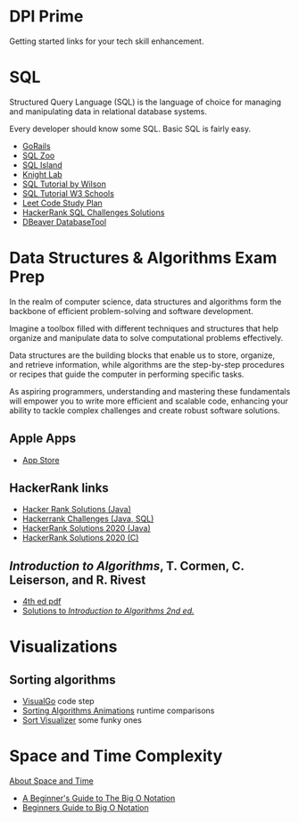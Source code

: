 # DPI Prime
Getting started links for your tech skill enhancement.

# SQL
Structured Query Language (SQL) is the language of choice for managing and manipulating data in relational database systems. 

Every developer should know some SQL. Basic SQL is fairly easy.
 
- [GoRails](https://gorails.com/series/sql-for-beginners)
- [SQL Zoo](https://sqlzoo.net/)
- [SQL Island](https://sql-island.informatik.uni-kl.de/)
- [Knight Lab](https://mystery.knightlab.com/)
- [SQL Tutorial by Wilson](https://gvwilson.github.io/sql-tutorial/)
- [SQL Tutorial W3 Schools](https://www.w3schools.com/sql/)
- [Leet Code Study Plan](https://leetcode.com/studyplan/top-sql-50/)
- [HackerRank SQL Challenges Solutions](https://github.com/DPI-2024/HackerRank-SQL-Challenges-Solutions)
- [DBeaver DatabaseTool](https://dbeaver.io/)

# Data Structures & Algorithms Exam Prep

In the realm of computer science, data structures and algorithms form the backbone of efficient problem-solving and software development. 

Imagine a toolbox filled with different techniques and structures that help organize and manipulate data to solve computational problems effectively. 

Data structures are the building blocks that enable us to store, organize, and retrieve information, while algorithms are the step-by-step procedures or recipes that guide the computer in performing specific tasks. 

As aspiring programmers, understanding and mastering these fundamentals will empower you to write more efficient and scalable code, enhancing your ability to tackle complex challenges and create robust software solutions. 

## Apple Apps

- [App Store](https://www.apple.com/us/search/algorithms)

## HackerRank links

- [Hacker Rank Solutions (Java)](https://github.com/DPI-2024/Hackerrank-Solutions)
- [Hackerrank Challenges (Java, SQL)](https://github.com/DPI-2024/hackerrank-challenges)
- [HackerRank Solutions 2020 (Java)](https://github.com/DPI-2024/HackerRank)
- [HackerRank Solutions 2020 (C)](https://github.com/DPI-2024/HackerRank)

## *Introduction to Algorithms*, T. Cormen, C. Leiserson, and R. Rivest


- [4th ed pdf](https://dl.ebooksworld.ir/books/Introduction.to.Algorithms.4th.Leiserson.Stein.Rivest.Cormen.MIT.Press.9780262046305.EBooksWorld.ir.pdf)
- [Solutions to *Introduction to Algorithms 2nd ed.*](https://github.com/DPI-2024/CLRS-2nd-ed)

# Visualizations

## Sorting algorithms
- [VisualGo](https://visualgo.net/en/sorting?slide=1) code step
- [Sorting Algorithms Animations](https://www.toptal.com/developers/sorting-algorithms) runtime comparisons 
- [Sort Visualizer](https://www.sortvisualizer.com/) some funky ones 

# Space and Time Complexity
[About Space and Time](space_time.md)

- [A Beginner's Guide to The Big O Notation](https://hackernoon.com/a-beginners-guide-to-the-big-o-notation-yb7332wf)
- [
Beginners Guide to Big O Notation](https://www.freecodecamp.org/news/my-first-foray-into-technology-c5b6e83fe8f1/)
